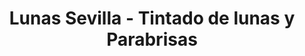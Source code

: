 ---
title: "Lunas Sevilla - Tintado de lunas y Parabrisas"
url: /sevilla/lunas-sevilla-tintado-de-lunas-y-parabrisas/
shop: reparación de automóviles
---